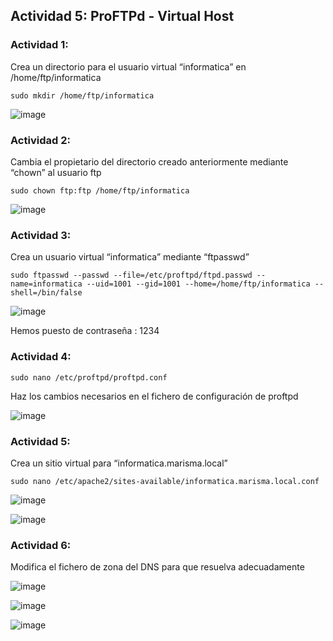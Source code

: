 ## Actividad 5: ProFTPd - Virtual Host

### Actividad 1: 

Crea un directorio para el usuario virtual “informatica” en /home/ftp/informatica

```
sudo mkdir /home/ftp/informatica
```

![image](https://github.com/ElAnotio/SRI-ASIR2/assets/122453991/cacc0513-f2c3-4cf9-a9d0-0b3b3fb03863)

### Actividad 2:

Cambia el propietario del directorio creado anteriormente mediante “chown” al usuario ftp

```
sudo chown ftp:ftp /home/ftp/informatica
```

![image](https://github.com/ElAnotio/SRI-ASIR2/assets/122453991/a2303550-b2e6-47a1-b02a-810480009303)


### Actividad 3:

Crea un usuario virtual “informatica” mediante “ftpasswd”

```
sudo ftpasswd --passwd --file=/etc/proftpd/ftpd.passwd --name=informatica --uid=1001 --gid=1001 --home=/home/ftp/informatica --shell=/bin/false
```

![image](https://github.com/ElAnotio/SRI-ASIR2/assets/122453991/0a12c172-ba61-4411-ad7b-f59224472002)

Hemos puesto de contraseña : 1234

### Actividad 4:

```
sudo nano /etc/proftpd/proftpd.conf
```

Haz los cambios necesarios en el fichero de configuración de proftpd

![image](https://github.com/ElAnotio/SRI-ASIR2/assets/122453991/04aca9b1-de57-4711-a675-eebe3c0064c8)

### Actividad 5:

Crea un sitio virtual para “informatica.marisma.local”

```
sudo nano /etc/apache2/sites-available/informatica.marisma.local.conf
```

![image](https://github.com/ElAnotio/SRI-ASIR2/assets/122453991/2e846330-e0b7-4232-a567-6a13973bec4c)

![image](https://github.com/ElAnotio/SRI-ASIR2/assets/122453991/b3a83dae-1c40-423d-8e9e-4d94c0001651)


### Actividad 6:
Modifica el fichero de zona del DNS para que resuelva adecuadamente

![image](https://github.com/ElAnotio/SRI-ASIR2/assets/122453991/4be4bf41-434a-43e4-9891-5225e5600add)

![image](https://github.com/ElAnotio/SRI-ASIR2/assets/122453991/14ba025b-f08d-4757-9b34-f55d37bae729)

![image](https://github.com/ElAnotio/SRI-ASIR2/assets/122453991/c4a334e8-ca23-4be1-83d5-d1267cd06bb6)
